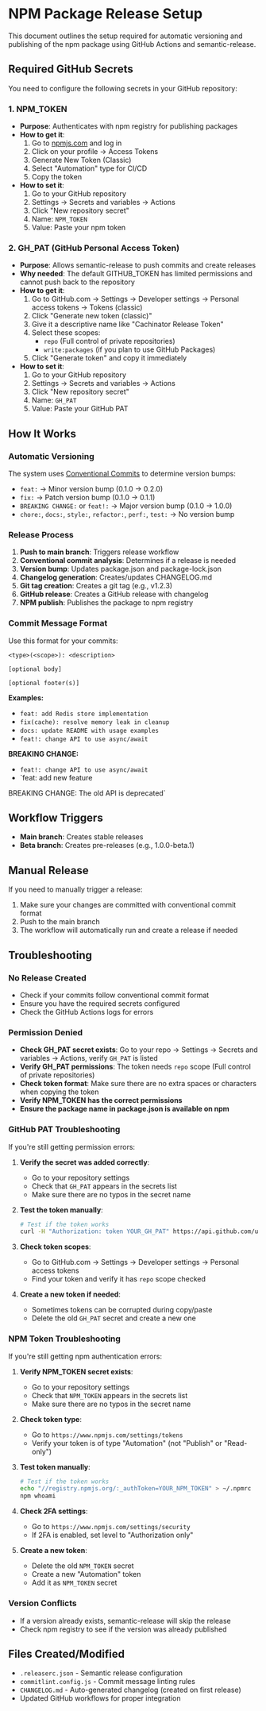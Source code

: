 # NPM Package Release Setup

This document outlines the setup required for automatic versioning and publishing of the npm package using GitHub Actions and semantic-release.

## Required GitHub Secrets

You need to configure the following secrets in your GitHub repository:

### 1. NPM_TOKEN

- **Purpose**: Authenticates with npm registry for publishing packages
- **How to get it**:
  1. Go to [npmjs.com](https://www.npmjs.com) and log in
  2. Click on your profile → Access Tokens
  3. Generate New Token (Classic)
  4. Select "Automation" type for CI/CD
  5. Copy the token
- **How to set it**:
  1. Go to your GitHub repository
  2. Settings → Secrets and variables → Actions
  3. Click "New repository secret"
  4. Name: `NPM_TOKEN`
  5. Value: Paste your npm token

### 2. GH_PAT (GitHub Personal Access Token)

- **Purpose**: Allows semantic-release to push commits and create releases
- **Why needed**: The default GITHUB_TOKEN has limited permissions and cannot push back to the repository
- **How to get it**:
  1. Go to GitHub.com → Settings → Developer settings → Personal access tokens → Tokens (classic)
  2. Click "Generate new token (classic)"
  3. Give it a descriptive name like "Cachinator Release Token"
  4. Select these scopes:
     - `repo` (Full control of private repositories)
     - `write:packages` (if you plan to use GitHub Packages)
  5. Click "Generate token" and copy it immediately
- **How to set it**:
  1. Go to your GitHub repository
  2. Settings → Secrets and variables → Actions
  3. Click "New repository secret"
  4. Name: `GH_PAT`
  5. Value: Paste your GitHub PAT

## How It Works

### Automatic Versioning

The system uses [Conventional Commits](https://www.conventionalcommits.org/) to determine version bumps:

- `feat:` → Minor version bump (0.1.0 → 0.2.0)
- `fix:` → Patch version bump (0.1.0 → 0.1.1)
- `BREAKING CHANGE:` or `feat!:` → Major version bump (0.1.0 → 1.0.0)
- `chore:`, `docs:`, `style:`, `refactor:`, `perf:`, `test:` → No version bump

### Release Process

1. **Push to main branch**: Triggers release workflow
2. **Conventional commit analysis**: Determines if a release is needed
3. **Version bump**: Updates package.json and package-lock.json
4. **Changelog generation**: Creates/updates CHANGELOG.md
5. **Git tag creation**: Creates a git tag (e.g., v1.2.3)
6. **GitHub release**: Creates a GitHub release with changelog
7. **NPM publish**: Publishes the package to npm registry

### Commit Message Format

Use this format for your commits:

```
<type>(<scope>): <description>

[optional body]

[optional footer(s)]
```

**Examples:**

- `feat: add Redis store implementation`
- `fix(cache): resolve memory leak in cleanup`
- `docs: update README with usage examples`
- `feat!: change API to use async/await`

**BREAKING CHANGE:**

- `feat!: change API to use async/await`
- `feat: add new feature

BREAKING CHANGE: The old API is deprecated`

## Workflow Triggers

- **Main branch**: Creates stable releases
- **Beta branch**: Creates pre-releases (e.g., 1.0.0-beta.1)

## Manual Release

If you need to manually trigger a release:

1. Make sure your changes are committed with conventional commit format
2. Push to the main branch
3. The workflow will automatically run and create a release if needed

## Troubleshooting

### No Release Created

- Check if your commits follow conventional commit format
- Ensure you have the required secrets configured
- Check the GitHub Actions logs for errors

### Permission Denied

- **Check GH_PAT secret exists**: Go to your repo → Settings → Secrets and variables → Actions, verify `GH_PAT` is listed
- **Verify GH_PAT permissions**: The token needs `repo` scope (Full control of private repositories)
- **Check token format**: Make sure there are no extra spaces or characters when copying the token
- **Verify NPM_TOKEN has the correct permissions**
- **Ensure the package name in package.json is available on npm**

### GitHub PAT Troubleshooting

If you're still getting permission errors:

1. **Verify the secret was added correctly**:
   - Go to your repository settings
   - Check that `GH_PAT` appears in the secrets list
   - Make sure there are no typos in the secret name

2. **Test the token manually**:

   ```bash
   # Test if the token works
   curl -H "Authorization: token YOUR_GH_PAT" https://api.github.com/user
   ```

3. **Check token scopes**:
   - Go to GitHub.com → Settings → Developer settings → Personal access tokens
   - Find your token and verify it has `repo` scope checked

4. **Create a new token if needed**:
   - Sometimes tokens can be corrupted during copy/paste
   - Delete the old `GH_PAT` secret and create a new one

### NPM Token Troubleshooting

If you're still getting npm authentication errors:

1. **Verify NPM_TOKEN secret exists**:
   - Go to your repository settings
   - Check that `NPM_TOKEN` appears in the secrets list
   - Make sure there are no typos in the secret name

2. **Check token type**:
   - Go to `https://www.npmjs.com/settings/tokens`
   - Verify your token is of type "Automation" (not "Publish" or "Read-only")

3. **Test token manually**:

   ```bash
   # Test if the token works
   echo "//registry.npmjs.org/:_authToken=YOUR_NPM_TOKEN" > ~/.npmrc
   npm whoami
   ```

4. **Check 2FA settings**:
   - Go to `https://www.npmjs.com/settings/security`
   - If 2FA is enabled, set level to "Authorization only"

5. **Create a new token**:
   - Delete the old `NPM_TOKEN` secret
   - Create a new "Automation" token
   - Add it as `NPM_TOKEN` secret

### Version Conflicts

- If a version already exists, semantic-release will skip the release
- Check npm registry to see if the version was already published

## Files Created/Modified

- `.releaserc.json` - Semantic release configuration
- `commitlint.config.js` - Commit message linting rules
- `CHANGELOG.md` - Auto-generated changelog (created on first release)
- Updated GitHub workflows for proper integration
